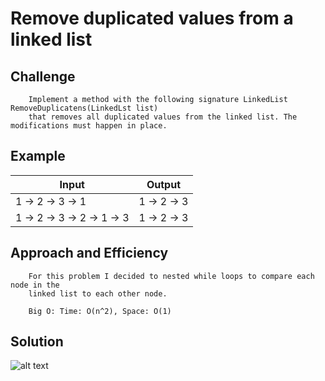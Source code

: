 # Remove duplicated values from a linked list

## Challenge
```
	Implement a method with the following signature LinkedList RemoveDuplicatens(LinkedLst list) 
	that removes all duplicated values from the linked list. The modifications must happen in place. 
```

## Example
|Input|Output|
|-----|-------|
| 1 -> 2 -> 3 -> 1 | 1 -> 2 -> 3 |
| 1 -> 2 -> 3 -> 2 -> 1 -> 3 | 1 -> 2 -> 3 |


## Approach and Efficiency
```
	For this problem I decided to nested while loops to compare each node in the
	linked list to each other node.

	Big O: Time: O(n^2), Space: O(1)
```

## Solution
![alt text](https://github.com/CClemensJr/data-structures-and-algorithms/blob/master/assets/removeDuplicates.JPG "Remove Duplicate Nodes")

